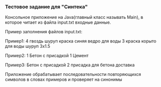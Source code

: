 ### Тестовое задание для "Синтека"

Консольное приложение на Java(главный класс называть Main), в которое читает из файла input.txt входные данные.

Пример заполнения файлов input.txt:

Пример1:
4
гвоздь
шуруп
краска синяя
ведро для воды
3
краска
корыто для воды
шуруп 3х1.5

Пример2:
1
Бетон с присадкой
1
Цемент

Пример3:
Бетон с присадкой
2
присадка для бетона
доставка

Приложение обрабатывает последовательности повторяющихся символов в словах примеров и проверяет на синонимы